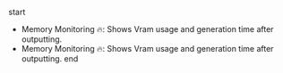 start
* Memory Monitoring 🔥: Shows Vram usage and generation time after outputting.
* Memory Monitoring 🔥: Shows Vram usage and generation time after outputting.
end
